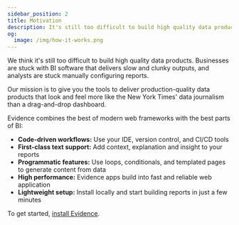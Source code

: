 ```yaml
---
sidebar_position: 2
title: Motivation
description: It's still too difficult to build high quality data products. We give you the tools to deliver production-quality data products that feel more like the New York Times' data journalism than a drag-and-drop dashboard.
og:
  image: /img/how-it-works.png
---
```


We think it's still too difficult to build high quality data products. Businesses are stuck with BI software that delivers slow and clunky outputs, and analysts are stuck manually configuring reports.

Our mission is to give you the tools to deliver production-quality data products that look and feel more like the New York Times' data journalism than a drag-and-drop dashboard.

Evidence combines the best of modern web frameworks with the best parts of BI:

- **Code-driven workflows:** Use your IDE, version control, and CI/CD tools
- **First-class text support:** Add context, explanation and insight to your reports
- **Programmatic features:** Use loops, conditionals, and templated pages to generate content from data
- **High performance:** Evidence apps build into fast and reliable web application
- **Lightweight setup:** Install locally and start building reports in just a few minutes

To get started, [install Evidence](/install-evidence).
